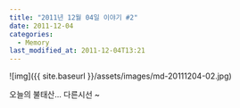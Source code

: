 ```yaml
---
title: "2011년 12월 04일 이야기 #2"
date: 2011-12-04
categories:
  - Memory
last_modified_at: 2011-12-04T13:21
---
```


![img]({{ site.baseurl }}/assets/images/md-20111204-02.jpg)

오늘의 불태산...  다른시선 ~